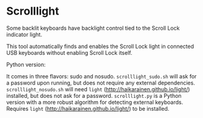 # Scrolllight

Some backlit keyboards have backlight control tied to the Scroll Lock indicator light.

This tool automatically finds and enables the Scroll Lock light in connected USB keyboards without enabling Scroll Lock itself.

Python version: 

It comes in three flavors: sudo and nosudo.
`scrolllight_sudo.sh` will ask for a password upon running, but does not require any external dependencies.
`scrolllight_nosudo.sh` will need `light` (http://haikarainen.github.io/light/) installed, but does not ask for a password.
`scrolllight.py` is a Python version with a more robust algorithm for detecting external keyboards. Requires `light` (http://haikarainen.github.io/light/) to be installed.
